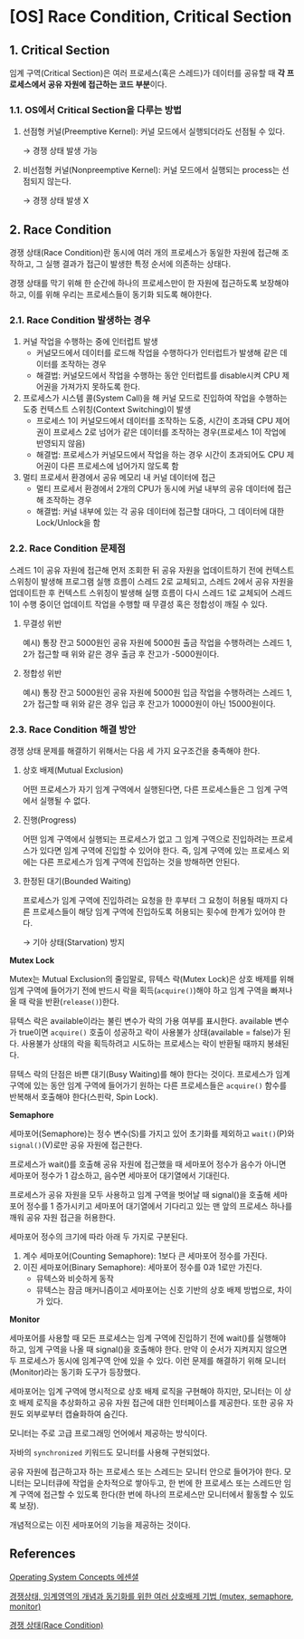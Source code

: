 # [OS] Race Condition, Critical Section

## 1. Critical Section

임계 구역(Critical Section)은 여러 프로세스(혹은 스레드)가 데이터를 공유할 때 **각 프로세스에서 공유 자원에 접근하는 코드 부분**이다.

### 1.1. OS에서 Critical Section을 다루는 방법

1. 선점형 커널(Preemptive Kernel): 커널 모드에서 실행되더라도 선점될 수 있다.

   → 경쟁 상태 발생 가능

2. 비선점형 커널(Nonpreemptive Kernel): 커널 모드에서 실행되는 process는 선점되지 않는다.

   → 경쟁 상태 발생 X


## 2. Race Condition

경쟁 상태(Race Condition)란 동시에 여러 개의 프로세스가 동일한 자원에 접근해 조작하고, 그 실행 결과가 접근이 발생한 특정 순서에 의존하는 상태다.

경쟁 상태를 막기 위해 한 순간에 하나의 프로세스만이 한 자원에 접근하도록 보장해야 하고, 이를 위해 우리는 프로세스들이 동기화 되도록 해야한다.

### 2.1. Race Condition 발생하는 경우

1. 커널 작업을 수행하는 중에 인터럽트 발생
    - 커널모드에서 데이터를 로드해 작업을 수행하다가 인터럽트가 발생해 같은 데이터를 조작하는 경우
    - 해결법: 커널모드에서 작업을 수행하는 동안 인터럽트를 disable시켜 CPU 제어권을 가져가지 못하도록 한다.
2. 프로세스가 시스템 콜(System Call)을 해 커널 모드로 진입하여 작업을 수행하는 도중 컨텍스트 스위칭(Context Switching)이 발생
    - 프로세스 1이 커널모드에서 데이터를 조작하는 도중, 시간이 초과돼 CPU 제어권이 프로세스 2로 넘어가 같은 데이터를 조작하는 경우(프로세스 1이 작업에 반영되지 않음)
    - 해결법: 프로세스가 커널모드에서 작업을 하는 경우 시간이 초과되어도 CPU 제어권이 다른 프로세스에 넘어가지 않도록 함
3. 멀티 프로세서 환경에서 공유 메모리 내 커널 데이터에 접근
    - 멀티 프로세서 환경에서 2개의 CPU가 동시에 커널 내부의 공유 데이터에 접근해 조작하는 경우
    - 해결법: 커널 내부에 있는 각 공유 데이터에 접근할 대마다, 그 데이터에 대한 Lock/Unlock을 함

### 2.2. Race Condition 문제점

스레드 1이 공유 자원에 접근해 먼저 조회한 뒤 공유 자원을 업데이트하기 전에 컨텍스트 스위칭이 발생해 프로그램 실행 흐름이 스레드 2로 교체되고, 스레드 2에서 공유 자원을 업데이트한 후 컨텍스트 스위칭이 발생해 실행 흐름이 다시 스레드 1로 교체되어 스레드 1이 수행 중이던 업데이트 작업을 수행할 때 무결성 혹은 정합성이 깨질 수 있다.

1. 무결성 위반

   예시) 통장 잔고 5000원인 공유 자원에 5000원 출금 작업을 수행하려는 스레드 1, 2가 접근할 때 위와 같은 경우 출금 후 잔고가 -5000원이다.

2. 정합성 위반

   예시) 통장 잔고 5000원인 공유 자원에 5000원 입금 작업을 수행하려는 스레드 1, 2가 접근할 때 위와 같은 경우 입금 후 잔고가 10000원이 아닌 15000원이다.


### 2.3. Race Condition 해결 방안

경쟁 상태 문제를 해결하기 위해서는 다음 세 가지 요구조건을 충족해야 한다.

1. 상호 배제(Mutual Exclusion)

   어떤 프로세스가 자기 임계 구역에서 실행된다면, 다른 프로세스들은 그 임계 구역에서 실행될 수 없다.

2. 진행(Progress)

   어떤 임계 구역에서 실행되는 프로세스가 없고 그 임계 구역으로 진입하려는 프로세스가 있다면 임계 구역에 진입할 수 있어야 한다. 즉, 임계 구역에 있는 프로세스 외에는 다른 프로세스가 임계 구역에 진입하는 것을 방해하면 안된다.

3. 한정된 대기(Bounded Waiting)

   프로세스가 임계 구역에 진입하려는 요청을 한 후부터 그 요청이 허용될 때까지 다른 프로세스들이 해당 임계 구역에 진입하도록 허용되는 횟수에 한계가 있어야 한다.

   → 기아 상태(Starvation) 방지


**Mutex Lock**

Mutex는 Mutual Exclusion의 줄임말로, 뮤텍스 락(Mutex Lock)은 상호 배제를 위해 임계 구역에 들어가기 전에 반드시 락을 획득(`acquire()`)해야 하고 임계 구역을 빠져나올 때 락을 반환(`release()`)한다.

뮤텍스 락은 available이라는 불린 변수가 락의 가용 여부를 표시한다. available 변수가 true이면 `acquire()` 호출이 성공하고 락이 사용불가 상태(available = false)가 된다. 사용불가 상태의 락을 획득하려고 시도하는 프로세스는 락이 반환될 때까지 봉쇄된다.

뮤텍스 락의 단점은 바쁜 대기(Busy Waiting)를 해야 한다는 것이다. 프로세스가 임계 구역에 있는 동안 임계 구역에 들어가기 원하는 다른 프로세스들은 `acquire()` 함수를 반복해서 호출해야 한다(스핀락, Spin Lock).

**Semaphore**

세마포어(Semaphore)는 정수 변수(S)를 가지고 있어 초기화를 제외하고 `wait()`(P)와 `signal()`(V)로만 공유 자원에 접근한다.

프로세스가 wait()를 호출해 공유 자원에 접근했을 때 세마포어 정수가 음수가 아니면 세마포어 정수가 1 감소하고, 음수면 세마포어 대기열에서 기대린다.

프로세스가 공유 자원을 모두 사용하고 임계 구역을 벗어날 때 signal()을 호출해 세마포어 정수를 1 증가시키고 세마포어 대기열에서 기다리고 있는 맨 앞의 프로세스 하나를 깨워 공유 자원 접근을 허용한다.

세마포어 정수의 크기에 따라 아래 두 가지로 구분된다.

1. 계수 세마포어(Counting Semaphore): 1보다 큰 세마포어 정수를 가진다.
2. 이진 세마포어(Binary Semaphore): 세마포어 정수를 0과 1로만 가진다.
    - 뮤텍스와 비슷하게 동작
    - 뮤텍스는 잠금 매커니즘이고 세마포어는 신호 기반의 상호 배제 방법으로, 차이가 있다.

**Monitor**

세마포어를 사용할 때 모든 프로세스는 임계 구역에 진입하기 전에 wait()를 실행해야 하고, 임계 구역을 나올 때 signal()을 호출해야 한다. 만약 이 순서가 지켜지지 않으면 두 프로세스가 동시에 임계구역 안에 있을 수 있다. 이런 문제를 해결하기 위해 모니터(Monitor)라는 동기화 도구가 등장했다.

세마포어는 임계 구역에 명시적으로 상호 배제 로직을 구현해야 하지만, 모니터는 이 상호 배제 로직을 추상화하고 공유 자원 접근에 대한 인터페이스를 제공한다. 또한 공유 자원도 외부로부터 캡슐화하여 숨긴다.

모니터는 주로 고급 프로그래밍 언어에서 제공하는 방식이다.

자바의 `synchronized` 키워드도 모니터를 사용해 구현되었다.

공유 자원에 접근하고자 하는 프로세스 또는 스레드는 모니터 안으로 들어가야 한다. 모니터는 모니터큐에 작업을 순차적으로 쌓아두고, 한 번에 한 프로세스 또는 스레드만 임계 구역에 접근할 수 있도록 한다(한 번에 하나의 프로세스만 모니터에서 활동할 수 있도록 보장).

개념적으로는 이진 세마포어의 기능을 제공하는 것이다.

## References

[Operating System Concepts 에센셜](https://product.kyobobook.co.kr/detail/S000001732281)

[경쟁상태, 임계영역의 개념과 동기화를 위한 여러 상호배제 기법 (mutex, semaphore, monitor)](https://hudi.blog/race-condition-critical-section-mutual-exclusion/)

[경쟁 상태(Race Condition)](https://gyoogle.dev/blog/computer-science/operating-system/Race%20Condition.html)